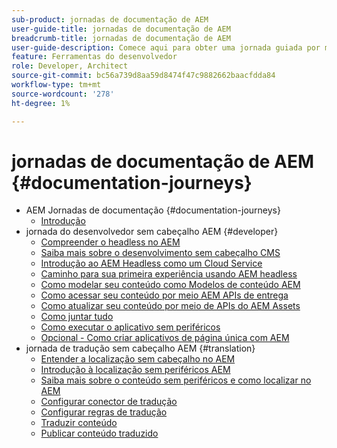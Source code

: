 ```yaml
---
sub-product: jornadas de documentação de AEM
user-guide-title: jornadas de documentação de AEM
breadcrumb-title: jornadas de documentação de AEM
user-guide-description: Comece aqui para obter uma jornada guiada por meio dos recursos avançados e flexíveis sem interface de AEM, seus recursos e como aproveitá-los em seu projeto.
feature: Ferramentas do desenvolvedor
role: Developer, Architect
source-git-commit: bc56a739d8aa59d8474f47c9882662baacfdda84
workflow-type: tm+mt
source-wordcount: '278'
ht-degree: 1%

---
```



# jornadas de documentação de AEM {#documentation-journeys}

<!--
Please note that all links to other guides need to be absolute references with leading protocol and domain since SCCM does not allow pages to be referenced with relative links in multiple ToCs.
-->

+ AEM Jornadas de documentação {#documentation-journeys}
   + [Introdução](home.md)
+ jornada do desenvolvedor sem cabeçalho AEM {#developer}
   + [Compreender o headless no AEM](https://experienceleague.adobe.com/docs/experience-manager-cloud-service/headless-journey/developer/overview.html)
   + [Saiba mais sobre o desenvolvimento sem cabeçalho CMS](https://experienceleague.adobe.com/docs/experience-manager-cloud-service/headless-journey/developer/learn-about.html)
   + [Introdução ao AEM Headless como um Cloud Service](https://experienceleague.adobe.com/docs/experience-manager-cloud-service/headless-journey/developer/getting-started.html)
   + [Caminho para sua primeira experiência usando AEM headless](https://experienceleague.adobe.com/docs/experience-manager-cloud-service/headless-journey/developer/path-to-first-experience.html)
   + [Como modelar seu conteúdo como Modelos de conteúdo AEM](https://experienceleague.adobe.com/docs/experience-manager-cloud-service/headless-journey/developer/model-your-content.html)
   + [Como acessar seu conteúdo por meio AEM APIs de entrega](https://experienceleague.adobe.com/docs/experience-manager-cloud-service/headless-journey/developer/access-your-content.html)
   + [Como atualizar seu conteúdo por meio de APIs do AEM Assets](https://experienceleague.adobe.com/docs/experience-manager-cloud-service/headless-journey/developer/update-your-content.html)
   + [Como juntar tudo](https://experienceleague.adobe.com/docs/experience-manager-cloud-service/headless-journey/developer/put-it-all-together.html)
   + [Como executar o aplicativo sem periféricos](https://experienceleague.adobe.com/docs/experience-manager-cloud-service/headless-journey/developer/go-live.html)
   + [Opcional - Como criar aplicativos de página única com AEM](https://experienceleague.adobe.com/docs/experience-manager-cloud-service/headless-journey/developer/create-spa.html)
+ jornada de tradução sem cabeçalho AEM {#translation}
   + [Entender a localização sem cabeçalho no AEM](https://experienceleague.adobe.com/docs/experience-manager-cloud-service/headless-journey/translation/overview.html)
   + [Introdução à localização sem periféricos AEM](https://experienceleague.adobe.com/docs/experience-manager-cloud-service/headless-journey/translation/getting-started.html)
   + [Saiba mais sobre o conteúdo sem periféricos e como localizar no AEM](https://experienceleague.adobe.com/docs/experience-manager-cloud-service/headless-journey/translation/learn-about.html)
   + [Configurar conector de tradução](https://experienceleague.adobe.com/docs/experience-manager-cloud-service/headless-journey/translation/configure-connector.html)
   + [Configurar regras de tradução](https://experienceleague.adobe.com/docs/experience-manager-cloud-service/headless-journey/translation/translation-rules.html)
   + [Traduzir conteúdo](https://experienceleague.adobe.com/docs/experience-manager-cloud-service/headless-journey/translation/translate-content.html)
   + [Publicar conteúdo traduzido](https://experienceleague.adobe.com/docs/experience-manager-cloud-service/headless-journey/translation/publish-content.html)
